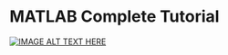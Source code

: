 # MATLAB Complete Tutorial

[![IMAGE ALT TEXT HERE](https://in.mathworks.com/support/learn-with-matlab-tutorials/_jcr_content/mainParsys/band_637680632_copy/mainParsys/columns/2/columns/c8e733cc-e33d-450a-aaa1-64659fb990e2/thumbnail_404094674.adapt.full.medium.jpg/1681412351418.jpg)](https://www.youtube.com/watch?v=T_ekAD7U-wU)
